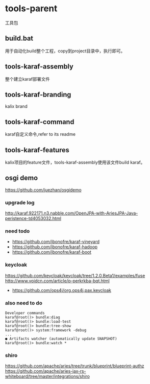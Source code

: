 # tools-parent
工具包
## build.bat
用于自动化build整个工程，copy到project目录中，执行即可。
## tools-karaf-assembly
整个建立karaf部署文件
## tools-karaf-branding
kalix brand
## tools-karaf-command
karaf自定义命令,refer to its readme
## tools-karaf-features
kalix项目的feature文件，tools-karaf-assembly使用该文件build karaf。
## osgi demo
https://github.com/juezhan/osgidemo

### upgrade log
http://karaf.922171.n3.nabble.com/OpenJPA-with-AriesJPA-Java-peristence-td4053032.html

### need todo 
* https://github.com/jbonofre/karaf-vineyard
* https://github.com/jbonofre/karaf-hadoop
* https://github.com/jbonofre/karaf-boot

### keycloak
https://github.com/keycloak/keycloak/tree/1.2.0.Beta1/examples/fuse
http://www.voidcn.com/article/p-perkrkba-bqt.html
* https://github.com/ops4j/org.ops4j.pax.keycloak

### also need to do
``` 
Developer commands
karaf@root()> bundle:diag
karaf@root()> bundle:load-test
karaf@root()> bundle:tree-show
karaf@root()> system:framework -debug
...
● Artifacts watcher (automatically update SNAPSHOT)
karaf@root()> bundle:watch *
```

### shiro
https://github.com/apache/aries/tree/trunk/blueprint/blueprint-authz
https://github.com/apache/aries-jax-rs-whiteboard/tree/master/integrations/shiro
